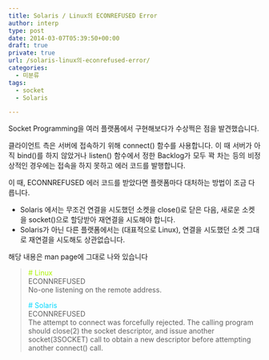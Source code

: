 ```yaml
---
title: Solaris / Linux의 ECONREFUSED Error
author: interp
type: post
date: 2014-03-07T05:39:50+00:00
draft: true
private: true
url: /solaris-linux의-econrefused-error/
categories:
  - 미분류
tags:
  - socket
  - Solaris

---
```

Socket Programming을 여러 플랫폼에서 구현해보다가 수상쩍은 점을 발견했습니다.

<p style="text-align: justify;">
  클라이언트 측은 서버에 접속하기 위해 connect() 함수를 사용합니다.&nbsp;이 때 서버가 아직 bind()를 하지 않았거나 listen() 함수에서 정한 Backlog가 모두 꽉 차는 등의 비정상적인 경우에는 접속을 하지 못하고 에러 코드를 발행합니다.
</p>

이 때, ECONNREFUSED 에러 코드를&nbsp;받았다면 플랫폼마다 대처하는 방법이 조금 다릅니다.

<ul style="list-style-type: disc;">
  <li>
    Solaris 에서는 무조건 연결을 시도했던 소켓을 close()로 닫은 다음, 새로운 소켓을 socket()으로&nbsp;할당받아 재연결을 시도해야 합니다.
  </li>
  <li>
    Solaris가 아닌 다른 플랫폼에서는 (대표적으로 Linux), 연결을 시도했던 소켓 그대로 재연결을 시도해도 상관없습니다.
  </li>
</ul>

<div>
  해당 내용은 man page에 그대로 나와 있습니다


<blockquote class="tx-quote-tistory">
  <p>
    <span style="color: rgb(171, 242, 0);"># Linux</span><br /><span style="background-color: transparent;">ECONNREFUSED<br /> No-one listening on the remote address.&nbsp;</span>
  </p>
  
  <p>
    <span style="color: rgb(0, 216, 255);"># Solaris</span><br /><span style="background-color: transparent; ">ECONNREFUSED<br /> The attempt to connect was forcefully rejected. The calling program should close(2) the socket descriptor, and issue another socket(3SOCKET) call to obtain a new descriptor before attempting another connect() call.</span>
  </p>
</blockquote>